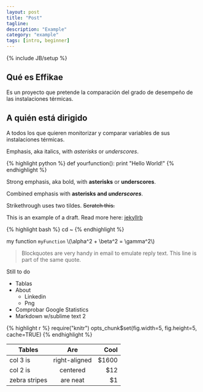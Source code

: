 ```yaml
---
layout: post
title: "Post"
tagline:
description: "Example"
category: "example"
tags: [intro, beginner]
---
```


{% include JB/setup %}



## Qué es Effikae

Es un proyecto que pretende la comparación del grado de desempeño de las instalaciones térmicas.

## A quién está dirigido

A todos los que quieren monitorizar y comparar variables de sus instalaciones térmicas. 

Emphasis, aka italics, with *asterisks* or _underscores_.

{% highlight python %}
def yourfunction():
     print "Hello World!"
{% endhighlight %}

Strong emphasis, aka bold, with **asterisks** or __underscores__.

Combined emphasis with **asterisks and _underscores_**.

Strikethrough uses two tildes. ~~Scratch this.~~

This is an example of a draft. Read more here: [jekyllrb](http://jekyllrb.com/docs/drafts/) 


{% highlight bash %}
cd ~
{% endhighlight %}

my function `myFunction`
\\(\alpha^2 + \beta^2 = \gamma^2\\) 


> Blockquotes are very handy in email to emulate reply text.
> This line is part of the same quote.

Still to do


* Tablas
* About
	* Linkedin
	* Png
* Comprobar Google Statistics
* Markdown w/sublime text 2

{% highlight r %}
require("knitr")
opts_chunk$set(fig.width=5, fig.height=5, cache=TRUE)
{% endhighlight %}




| Tables        | Are           | Cool  |
| ------------- |:-------------:| -----:|
| col 3 is      | right-aligned | $1600 |
| col 2 is      | centered      |   $12 |
| zebra stripes | are neat      |    $1 |



